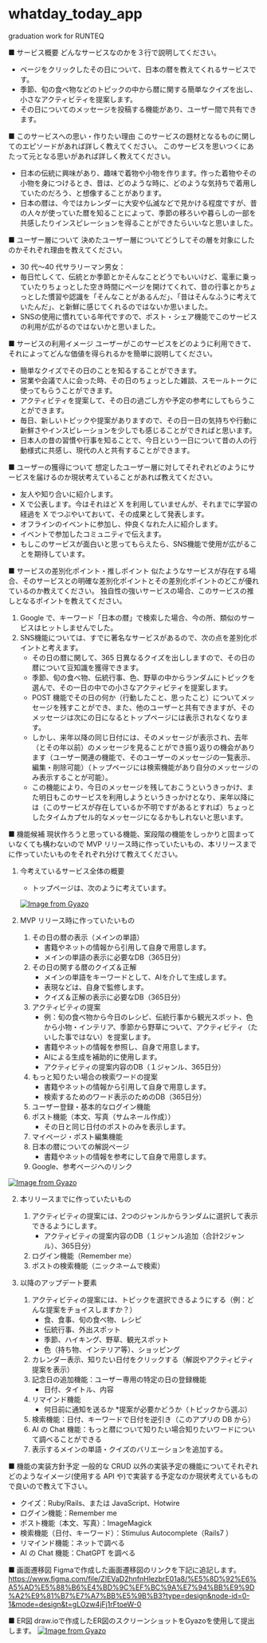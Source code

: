 # whatday_today_app

graduation work for RUNTEQ

■ サービス概要
どんなサービスなのかを３行で説明してください。

- ページをクリックしたその日について、日本の暦を教えてくれるサービスです。
- 季節、旬の食べ物などのトピックの中から暦に関する簡単なクイズを出し、小さなアクティビティを提案します。
- その日についてのメッセージを投稿する機能があり、ユーザー間で共有できます。

■ このサービスへの思い・作りたい理由
このサービスの題材となるものに関してのエピソードがあれば詳しく教えてください。
このサービスを思いつくにあたって元となる思いがあれば詳しく教えてください。

- 日本の伝統に興味があり、趣味で着物や小物を作ります。作った着物やその小物を身につけるとき、昔は、どのような時に、どのような気持ちで着用していたのだろう、と想像することがあります。
- 日本の暦は、今ではカレンダーに大安や仏滅などで見かける程度ですが、昔の人々が使っていた暦を知ることによって、季節の移ろいや暮らしの一部を共感したりインスピレーションを得ることができたらいいなと思いました。

■ ユーザー層について
決めたユーザー層についてどうしてその層を対象にしたのかそれぞれ理由を教えてください。

- 30 代〜40 代サラリーマン男女：
- 毎日忙しくて、伝統とか季節とかそんなことどうでもいいけど、電車に乗っていたりちょっとした空き時間にページを開けてくれて、昔の行事とかちょっとした慣習や認識を「そんなことがあるんだ」、「昔はそんなふうに考えていたんだ」、と新鮮に感じてくれるのではないか思いました。
- SNSの使用に慣れている年代ですので、ポスト・シェア機能でこのサービスの利用が広がるのではないかと思いました。


■ サービスの利用イメージ
ユーザーがこのサービスをどのように利用できて、それによってどんな価値を得られるかを簡単に説明してください。

- 簡単なクイズでその日のことを知るすることができます。
- 営業や会議で人に会った時、その日のちょっとした雑談、スモールトークに使ってもらうことができます。
- アクティビティを提案して、その日の過ごし方や予定の参考にしてもらうことができます。
- 毎日、新しいトピックや提案がありますので、その日一日の気持ちや行動に新鮮さやインスピレーションを少しでも感じることができればと思います。
- 日本人の昔の習慣や行事を知ることで、今日という一日について昔の人の行動様式に共感し、現代の人と共有することができます。

■ ユーザーの獲得について
想定したユーザー層に対してそれぞれどのようにサービスを届けるのか現状考えていることがあれば教えてください。

- 友人や知り合いに紹介します。
- X で公表します。今はそれほど X を利用していませんが、それまでに学習の経過を X でつぶやいておいて、その成果として発表します。
- オフラインのイベントに参加し、仲良くなれた人に紹介します。
- イベントで参加したコミュニティで伝えます。
- もしこのサービスが面白いと思ってもらえたら、SNS機能で使用が広がることを期待しています。

■ サービスの差別化ポイント・推しポイント
似たようなサービスが存在する場合、そのサービスとの明確な差別化ポイントとその差別化ポイントのどこが優れているのか教えてください。
独自性の強いサービスの場合、このサービスの推しとなるポイントを教えてください。

1. Google で、キーワード「日本の暦」で検索した場合、今の所、類似のサービスはヒットしませんでした。
2. SNS機能については、すでに著名なサービスがあるので、次の点を差別化ポイントと考えます。
    - その日の暦に関して、365 日異なるクイズを出ししますので、その日の暦について豆知識を獲得できます。
    - 季節、旬の食べ物、伝統行事、色、野草の中からランダムにトピックを選んで、その一日の中での小さなアクティビティを提案します。
    - POST 機能でその日の何か（行動したこと、思ったこと）についてメッセージを残すことができ、また、他のユーザーと共有できますが、そのメッセージは次にの日になるとトップページには表示されなくなります。
    - しかし、来年以降の同じ日付には、そのメッセージが表示され、去年（とその年以前）のメッセージを見ることができ振り返りの機会があります（ユーザー関連の機能で、そのユーザーのメッセージの一覧表示、編集・削除可能）（トップページには検索機能があり自分のメッセージのみ表示することが可能）。
    - この機能により、今日のメッセージを残しておこうというきっかけ、また明日もこのサービスを利用しようというきっかけとなり、来年以降には（このサービスが存在しているか不明ですがあるとすれば）ちょっとしたタイムカプセル的なメッセージになるかもしれないと思います。

■ 機能候補
現状作ろうと思っている機能、案段階の機能をしっかりと固まっていなくても構わないので MVP リリース時に作っていたいもの、本リリースまでに作っていたいものをそれぞれ分けて教えてください。

1. 今考えているサービス全体の概要
    - トップページは、次のように考えています。

    [![Image from Gyazo](https://i.gyazo.com/addb3c8ac5b509bbdfb5295305f182da.png)](https://gyazo.com/addb3c8ac5b509bbdfb5295305f182da)

2. MVP リリース時に作っていたいもの
   1. その日の暦の表示（メインの単語）
      - 書籍やネットの情報から引用して自身で用意します。
      - メインの単語の表示に必要なDB（365日分）
   2. その日の関する暦のクイズ＆正解
      - メインの単語をキーワードとして、AIを介して生成します。
      - 表現などは、自身で監修します。
      - クイズ＆正解の表示に必要なDB（365日分）
   3. アクティビティの提案
      - 例：旬の食べ物から今日のレシピ、伝統行事から観光スポット、色から小物・インテリア、季節から野草について、アクティビティ（たいした事ではない）を提案します。
      - 書籍やネットの情報を参照し、自身で用意します。
      - AIによる生成を補助的に使用します。
      - アクティビティの提案内容のDB（１ジャンル、365日分）
   4. もっと知りたい場合の検索ワードの提案
      - 書籍やネットの情報から引用して自身で用意します。
      - 検索するためのワード表示のためのDB（365日分）
   5. ユーザー登録・基本的なログイン機能
   6. ポスト機能（本文、写真（サムネール作成））
      - その日と同じ日付のポストのみを表示します。
   7. マイページ・ポスト編集機能
   8. 日本の暦についての解説ページ
      - 書籍やネットの情報を参考にして自身で用意します。
   9. Google、参考ページへのリンク

[![Image from Gyazo](https://i.gyazo.com/8a2de66f2a8369ee75b16b28870643fb.png)](https://gyazo.com/8a2de66f2a8369ee75b16b28870643fb)

2. 本リリースまでに作っていたいもの
   1. アクティビティの提案には、2つのジャンルからランダムに選択して表示できるようにします。
      - アクティビティの提案内容のDB（１ジャンル追加（合計2ジャンル）、365日分）
   2. ログイン機能（Remember me）
   3. ポストの検索機能（ニックネームで検索）

3. 以降のアップデート要素
   1. アクティビティの提案には、トピックを選択できるようにする（例：どんな提案をチョイスしますか？）
      - 食、食事、旬の食べ物、レシピ
      - 伝統行事、外出スポット
      - 季節、ハイキング、野草、観光スポット
      - 色（持ち物、インテリア等）、ショッピング
   3. カレンダー表示、知りたい日付をクリックする（解説やアクティビティ提案を表示）
   4. 記念日の追加機能：ユーザー専用の特定の日の登録機能
      - 日付、タイトル、内容
   5. リマインド機能
      - 何日前に通知を送るか \*提案が必要かどうか（トピックから選ぶ）
   6. 検索機能：日付、キーワードで日付を逆引き（このアプリの DB から）
   7. AI の Chat 機能：もっと暦について知りたい場合知りたいワードについて調べることができる
   8. 表示するメインの単語・クイズのバリエーションを追加する。


■ 機能の実装方針予定
一般的な CRUD 以外の実装予定の機能についてそれぞれどのようなイメージ(使用する API や)で実装する予定なのか現状考えているもので良いので教えて下さい。

- クイズ：Ruby/Rails、または JavaScript、Hotwire
- ログイン機能：Remember me
- ポスト機能（本文、写真）：ImageMagick
- 検索機能（日付、キーワード）：Stimulus Autocomplete（Rails7 ）
- リマインド機能：ネットで調べる
- AI の Chat 機能：ChatGPT を調べる

■ 画面遷移図
Figmaで作成した画面遷移図のリンクを下記に追記します。
https://www.figma.com/file/ZIEVaD2hnfnHlezbrE01a8/%E5%8D%92%E6%A5%AD%E5%88%B6%E4%BD%9C%EF%BC%9A%E7%94%BB%E9%9D%A2%E9%81%B7%E7%A7%BB%E5%9B%B3?type=design&node-id=0-1&mode=design&t=gLOzw4jFj1rFtoeW-0

■ ER図
draw.ioで作成したER図のスクリーンショットをGyazoを使用して提出します。
[![Image from Gyazo](https://i.gyazo.com/ea23d5724a4ea91aa12768b3ae602a8a.png)](https://gyazo.com/ea23d5724a4ea91aa12768b3ae602a8a)